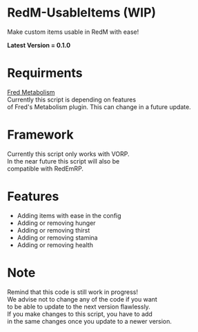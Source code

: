 # RedM-UsableItems (WIP)
 Make custom items usable in RedM with ease!
 
**Latest Version = 0.1.0**

# Requirments
[Fred Metabolism](https://github.com/SirFreddie/fred_metabolism)<br>
Currently this script is depending on features <br>
of Fred's Metabolism plugin. This can change in a future update.
 
# Framework
Currently this script only works with VORP. <br> 
In the near future this script will also be <br> 
compatible with RedEmRP. 

# Features
- Adding items with ease in the config
- Adding or removing hunger
- Adding or removing thirst
- Adding or removing stamina
- Adding or removing health

# Note
Remind that this code is still work in progress!         <br> 
We advise not to change any of the code if you want      <br> 
to be able to update to the next version flawlessly.     <br> 
If you make changes to this script, you have to add      <br> 
in the same changes once you update to a newer version.  <br> 
